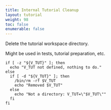 ```yaml
---
title: Internal Tutorial Cleanup
layout: tutorial
weight: 98
toc: false
enumerable: false
---
```


Delete the tutorial workspace directory.

Might be used in tests, tutorial preparation, etc.

<!-- @deleteTutdirContent @test @completer -->
```
if [ -z "${V_TUT}" ]; then
  echo "V_TUT not defined, nothing to do."
else
  if [ -d "${V_TUT}" ]; then
    /bin/rm -rf $V_TUT
    echo "Removed $V_TUT"
  else
    echo "Not a directory: V_TUT=\"$V_TUT\""
  fi
fi
```
